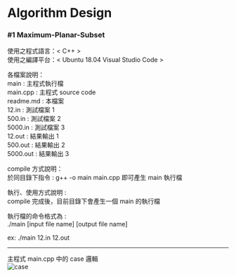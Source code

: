 # Algorithm Design

### #1 Maximum-Planar-Subset

使用之程式語言：< C++ > <br>
使用之編譯平台：< Ubuntu 18.04 Visual Studio Code > <br>

各檔案說明： <br>
	main   			: 主程式執行檔 <br>
	main.cpp		: 主程式 source code <br>
	readme.md 		: 本檔案 <br>
	12.in			: 測試檔案 1 <br>
	500.in			: 測試檔案 2 <br>
	5000.in			: 測試檔案 3 <br>
	12.out			: 結果輸出 1 <br>
	500.out			: 結果輸出 2 <br>
	5000.out		: 結果輸出 3 <br>
  
compile 方式說明： <br>
  於同目錄下指令 : g++ -o main main.cpp 即可產生 main 執行檔 <br>

執行、使用方式說明 : <br>
  compile 完成後，目前目錄下會產生一個 main 的執行檔 <br>

執行檔的命令格式為 : <br>
  ./main [input file name] [output file name] <br>

  ex: ./main 12.in 12.out <br>
  
---
主程式 main.cpp 中的 case 邏輯 <br>
![case](https://user-images.githubusercontent.com/45507258/143745839-5e21bac2-1435-40f9-bbce-5430988f1c4c.png)
